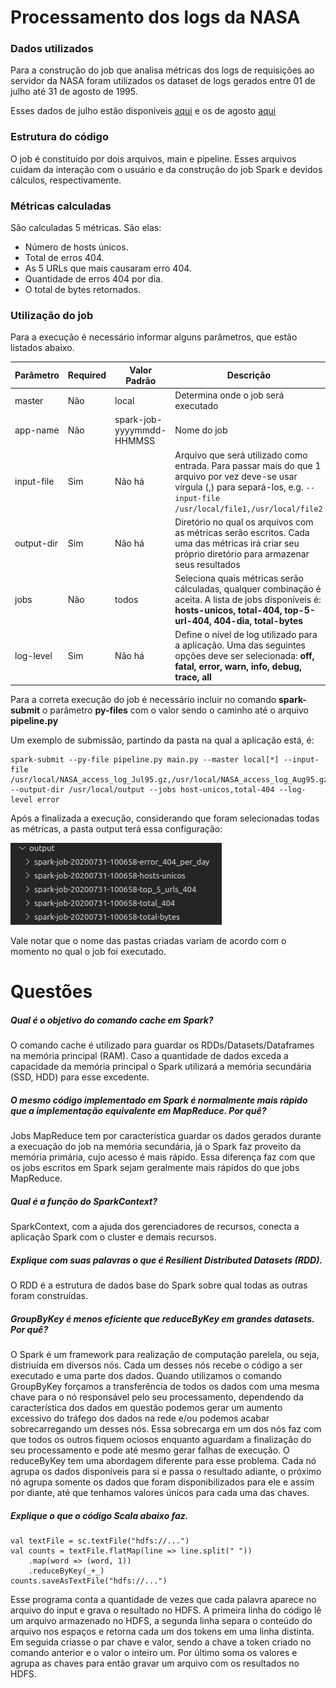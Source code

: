 # Processamento dos logs da NASA

### Dados utilizados
Para a construção do job que analisa métricas dos logs de requisições ao servidor da NASA foram utilizados os dataset de logs gerados entre 01 de julho até 31 de agosto de 1995.

Esses dados de julho estão disponíveis [aqui](ftp://ita.ee.lbl.gov/traces/NASA_access_log_Jul95.gz) e os de agosto [aqui](ftp://ita.ee.lbl.gov/traces/NASA_access_log_Aug95.gz)

### Estrutura do código
O job é constituído por dois arquivos, main e pipeline.  Esses arquivos cuidam da interação com o usuário e da construção do job Spark e devidos cálculos, respectivamente.

### Métricas calculadas
São calculadas 5 métricas. São elas:
- Número de hosts únicos.
- Total de erros 404.
- As 5 URLs que mais causaram erro 404.
- Quantidade de erros 404 por dia.
- O total de bytes retornados.

### Utilização do job
Para a execução é necessário informar alguns parâmetros, que estão listados abaixo. 

| Parâmetro |  Required | Valor Padrão | Descrição
| ------------- | ------------- | ------------- | ------------- |
| master  | Não | local | Determina onde o job será executado | 
| app-name  | Não | spark-job-yyyymmdd-HHMMSS  | Nome do job |
| input-file  |  Sim | Não há | Arquivo que será utilizado como entrada. Para passar mais do que 1 arquivo por vez deve-se usar vírgula (,) para separá-los, e.g. ```--input-file /usr/local/file1,/usr/local/file2```  |
| output-dir  | Sim | Não há  | Diretório no qual os arquivos com as métricas serão escritos. Cada uma das métricas irá criar seu próprio diretório para armazenar seus resultados |
| jobs  | Não | todos  | Seleciona quais métricas serão cálculadas, qualquer combinação é aceita. A lista de jobs disponíveis é:  **hosts-unicos, total-404, top-5-url-404, 404-dia, total-bytes**|
| log-level  | Sim | Não há  | Define o nível de log utilizado para a aplicação. Uma das seguintes opções deve ser selecionada: **off, fatal, error, warn, info, debug, trace, all** |

Para a correta execução do job é necessário incluir no comando **spark-submit** o parâmetro **py-files** com o valor sendo o caminho até o arquivo **pipeline.py**

Um exemplo de submissão, partindo da pasta na qual a aplicação está, é:
```
spark-submit --py-file pipeline.py main.py --master local[*] --input-file /usr/local/NASA_access_log_Jul95.gz,/usr/local/NASA_access_log_Aug95.gz --output-dir /usr/local/output --jobs host-unicos,total-404 --log-level error
```

Após a finalizada a execução, considerando que foram selecionadas todas as métricas, a pasta output terá essa configuração:

![Output directory](https://github.com/PedroMarFeliciano/NASA-logs/blob/master/images/output-dir.png)

Vale notar que o nome das pastas criadas variam de acordo com o momento no qual o job foi executado.

# Questões

##### Qual é o objetivo do comando **cache** em Spark?
O comando cache é utilizado para guardar os RDDs/Datasets/Dataframes na memória principal (RAM). Caso a quantidade de dados exceda a capacidade da memória principal o Spark utilizará a memória secundária (SSD, HDD) para esse excedente.

##### O mesmo código implementado em Spark é normalmente mais rápido que a implementação equivalente em MapReduce. Por quê?
Jobs MapReduce tem por característica guardar os dados gerados durante a execuação do job na memória secundária, já o Spark faz proveito da memória primária, cujo acesso é mais rápido. Essa diferença faz com que os jobs escritos em Spark sejam geralmente mais rápidos do que jobs MapReduce.

##### Qual é a função do **SparkContext**?
SparkContext, com a ajuda dos gerenciadores de recursos, conecta a aplicação Spark com o cluster e demais recursos.

##### Explique com suas palavras o que é Resilient Distributed Datasets (RDD).
O RDD é a estrutura de dados base do Spark sobre qual todas as outras foram construídas.

##### **GroupByKey** é menos eficiente que **reduceByKey** em grandes datasets. Por quê?
O Spark é um framework para realização de computação parelela, ou seja, distriuída em diversos nós. Cada um desses nós recebe o código a ser executado e uma parte dos dados. Quando utilizamos o comando GroupByKey forçamos a transferência de todos os dados com uma mesma chave para o nó responsável pelo seu processamento, dependendo da característica dos dados em questão podemos gerar um aumento excessivo do tráfego dos dados na rede e/ou podemos acabar sobrecarregando um desses nós. Essa sobrecarga em um dos nós faz com que todos os outros fiquem ociosos enquanto aguardam a finalização do seu processamento e pode até mesmo gerar falhas de execução.
O reduceByKey tem uma abordagem diferente para esse problema. Cada nó agrupa os dados disponíveis para si e passa o resultado adiante, o próximo nó agrupa somente os dados que foram disponibilizados para ele e assim por diante, até que tenhamos valores únicos para cada uma das chaves.

##### Explique o que o código Scala abaixo faz. 
```
val textFile = sc.textFile("hdfs://...")
val counts = textFile.flatMap(line => line.split(" "))
    .map(word => (word, 1))
    .reduceByKey(_+_)
counts.saveAsTextFile("hdfs://...")
```
Esse programa conta a quantidade de vezes que cada palavra aparece no arquivo do input e grava o resultado no HDFS. A primeira linha do código lê um arquivo armazenado no HDFS, a segunda linha separa o conteúdo do arquivo nos espaços e retorna cada um dos tokens em uma linha distinta. Em seguida criasse o par chave e valor, sendo a chave a token criado no comando anterior e o valor o inteiro um. Por último soma os valores e agrupa as chaves para então gravar um arquivo com os resultados no HDFS.

